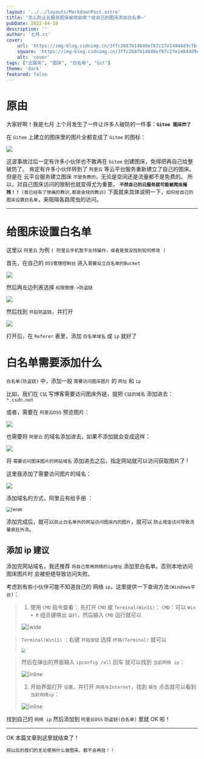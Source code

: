 ```yaml
---
layout: '../../layouts/MarkdownPost.astro'
title: '怎么防止云服务图床被爬虫爬？给自己的图床添加白名单~'
pubDate: 2022-04-18
description: ''
author: '七月.cc'
cover:
    url: 'https://img-blog.csdnimg.cn/3ffc2687b14840ef87c27e14844d9cfb.png?x-oss-process=image/watermark,type_d3F5LXplbmhlaQ,shadow_50,text_Q1NETiBA5LiD5pyISnVseS4=,size_20,color_FFFFFF,t_70,g_se,x_16'
    square: 'https://img-blog.csdnimg.cn/3ffc2687b14840ef87c27e14844d9cfb.png?x-oss-process=image/watermark,type_d3F5LXplbmhlaQ,shadow_50,text_Q1NETiBA5LiD5pyISnVseS4=,size_20,color_FFFFFF,t_70,g_se,x_16'
    alt: 'cover'
tags: ["云服务", "图床", "白名单", "Git"]
theme: 'dark'
featured: false
---
```


# 原由
大家好啊！我是七月
上个月发生了一件让许多人破防的一件事：**`Gitee 图床炸了`**

在 `Gitee` 上建立的图床里的图片全都变成了 `Gitee` 的图标：

![](https://img-blog.csdnimg.cn/3ffc2687b14840ef87c27e14844d9cfb.png?x-oss-process=image/watermark,type_d3F5LXplbmhlaQ,shadow_50,text_Q1NETiBA5LiD5pyISnVseS4=,size_20,color_FFFFFF,t_70,g_se,x_16)


这波事故过后一定有许多小伙伴也不敢再在 `Gitee` 创建图床，免得把再自己给整破防了。
肯定有许多小伙伴转到了 `阿里云` 等云平台服务重新建立了自己的图床。
但是在 云平台服务建立图床 `不是免费的`，无论是空间还是流量都不是免费的。
所以，对自己图床访问的限制也就变得尤为重要。
 **`不然自己的云服务就可能被爬虫摧残！！`** `(我已经有了惨痛的教训,都是金钱的教训)`
下面就来具体说明一下，`如何给自己的图床设置白名单`，来阻隔各路爬虫的访问。

---

 # 给图床设置白名单
 这里以 `阿里云` 为例 `( 阿里云手机暂不支持操作，或者是我没找到如何修改 )`

首先，在自己的 `OSS管理控制台` 进入`需要设立白名单的Bucket`

![](https://dxyt-july-image.oss-cn-beijing.aliyuncs.com/CSDN/OSS_1.png)

然后再左边列表选择 `权限管理->防盗链`

![](https://dxyt-july-image.oss-cn-beijing.aliyuncs.com/CSDN/OSS_2.png)

然后找到 `开启防盗链`，并打开

![](https://dxyt-july-image.oss-cn-beijing.aliyuncs.com/CSDN/OSS_3.png)


打开后，在 `Referer` 表里，添加 `白名单域名` 或 `ip`  就好了

# 白名单需要添加什么
`白名单(防盗链)` 中，添加一般 `需要访问图床图片` 的 `网址` 和 `ip`

比如，我们在 `C站` 写博客需要访问图床外链，就把 `C站的域名` 添加进去：`*.csdn.net`

或者，需要在 `阿里云OSS` 预览图片：

![](https://dxyt-july-image.oss-cn-beijing.aliyuncs.com/CSDN/cover_OSS.png)

也需要将 `阿里云` 的域名添加进去，如果不添加就会变成这样：

![](https://dxyt-july-image.oss-cn-beijing.aliyuncs.com/CSDN/cover_OSS_2.png)

将 `需要访问图床图片的网站域名` 添加进去之后，指定网站就可以访问获取图片了 !

这里我添加了需要访问图片的域名：

![](https://dxyt-july-image.oss-cn-beijing.aliyuncs.com/CSDN/Referer_yuming.png)

添加域名的方式，阿里云有给手册 ：

<img src="https://dxyt-july-image.oss-cn-beijing.aliyuncs.com/CSDN/For_star.png" alt=" |wide" style="zoom:80%;" />


添加完成后，就可以`防止白名单外的网站访问图床内的图片`，就可以 `防止爬虫访问导致流量疯狂外流`。

## 添加 ip 建议
添加完网站域名，我还推荐 `将自己常用网络的ip地址` 添加至白名单。否则本地访问 图床图片时 会被拒绝导致访问失败。

考虑到有些小伙伴可能不知道自己的 网络 `ip`，这里提供一下查询方法`(Windows平台)`：
> 1. 使用 `CMD` 指令查看：
>  先打开 `CMD` 或 `Terminal(Win11)`：
>     `CMD`：可以 `Win + R` 组合键唤出  `运行`，然后输入 `CMD` 运行就可以
>   
>   ![ |wide](https://dxyt-july-image.oss-cn-beijing.aliyuncs.com/CSDN/run_CMD.png)

>  `Terminal(Win11)` ：右键 `开始按钮` 选择 `终端(Terminal)` 就可以 
>
>  <img src="https://dxyt-july-image.oss-cn-beijing.aliyuncs.com/CSDN/run_Terminal.png" style="zoom:67%;" />

>  然后在弹出的界面输入 `ipconfig /all` 回车
>  就可以找到 `当前网络 ip`：
>
>  ![ |inline](https://dxyt-july-image.oss-cn-beijing.aliyuncs.com/CSDN/now_ip_adress.png)
>
>  2. 开始界面打开 `设置`，并打开 `网络与Internet`，找到 `属性` 点击就可以看到 `当前网络ip`：
>
>    ![ |inline](https://dxyt-july-image.oss-cn-beijing.aliyuncs.com/CSDN/now_ip_adress2.png)

找到自己的 `网络 ip` 然后添加到 `阿里云OSS` `防盗链(白名单)` 里就 OK 啦！ 

---

OK 本篇文章到这里就结束了！

`祝以后的我们的无论使用什么做图床，都不会再挂！！`



 
